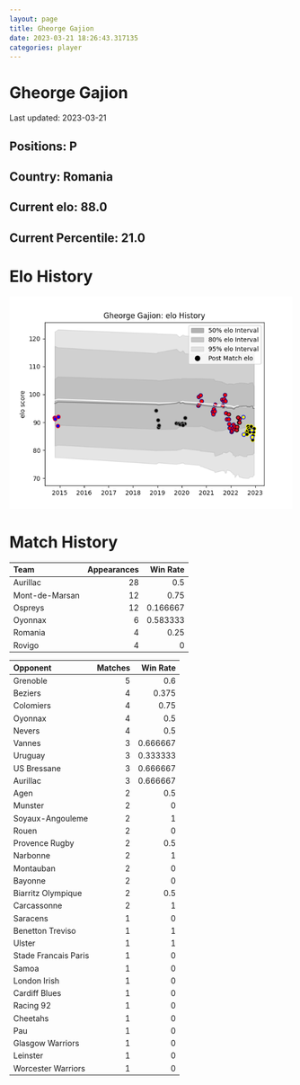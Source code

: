 ```yaml
---  
layout: page  
title: Gheorge Gajion  
date: 2023-03-21 18:26:43.317135  
categories: player  
---
```

# Gheorge Gajion


Last updated: 2023-03-21
## Positions: P

## Country: Romania

## Current elo: 88.0

## Current Percentile: 21.0

# Elo History


![elo history](history_GheorgeGajion.png)
# Match History


| Team           |   Appearances |   Win Rate |
|:---------------|--------------:|-----------:|
| Aurillac       |            28 |   0.5      |
| Mont-de-Marsan |            12 |   0.75     |
| Ospreys        |            12 |   0.166667 |
| Oyonnax        |             6 |   0.583333 |
| Romania        |             4 |   0.25     |
| Rovigo         |             4 |   0        |

| Opponent             |   Matches |   Win Rate |
|:---------------------|----------:|-----------:|
| Grenoble             |         5 |   0.6      |
| Beziers              |         4 |   0.375    |
| Colomiers            |         4 |   0.75     |
| Oyonnax              |         4 |   0.5      |
| Nevers               |         4 |   0.5      |
| Vannes               |         3 |   0.666667 |
| Uruguay              |         3 |   0.333333 |
| US Bressane          |         3 |   0.666667 |
| Aurillac             |         3 |   0.666667 |
| Agen                 |         2 |   0.5      |
| Munster              |         2 |   0        |
| Soyaux-Angouleme     |         2 |   1        |
| Rouen                |         2 |   0        |
| Provence Rugby       |         2 |   0.5      |
| Narbonne             |         2 |   1        |
| Montauban            |         2 |   0        |
| Bayonne              |         2 |   0        |
| Biarritz Olympique   |         2 |   0.5      |
| Carcassonne          |         2 |   1        |
| Saracens             |         1 |   0        |
| Benetton Treviso     |         1 |   1        |
| Ulster               |         1 |   1        |
| Stade Francais Paris |         1 |   0        |
| Samoa                |         1 |   0        |
| London Irish         |         1 |   0        |
| Cardiff Blues        |         1 |   0        |
| Racing 92            |         1 |   0        |
| Cheetahs             |         1 |   0        |
| Pau                  |         1 |   0        |
| Glasgow Warriors     |         1 |   0        |
| Leinster             |         1 |   0        |
| Worcester Warriors   |         1 |   0        |